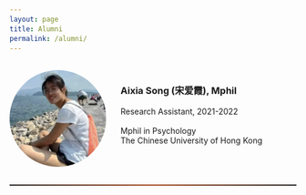 ```yaml
---
layout: page
title: Alumni
permalink: /alumni/
---
```


<br>
  
<!-- ========================================================================================================================== -->
<img align="left" width="170" style="margin-right:25px; border-radius: 50%; border: 0px solid #6495ED;" src="/people/aixia_song2.png" />
<h3>Aixia Song (宋爱霞), Mphil</h3>
Research Assistant, 2021-2022<br><br>
Mphil in Psychology<br>The Chinese University of Hong Kong<br clear="left" />
<br>
<hr style="height:2px; border:1px; background-image: linear-gradient(to right, rgba(255, 94, 19, 0), rgba(255, 94, 19, 0.6), rgba(255, 94, 19, 0))" />
<br>
